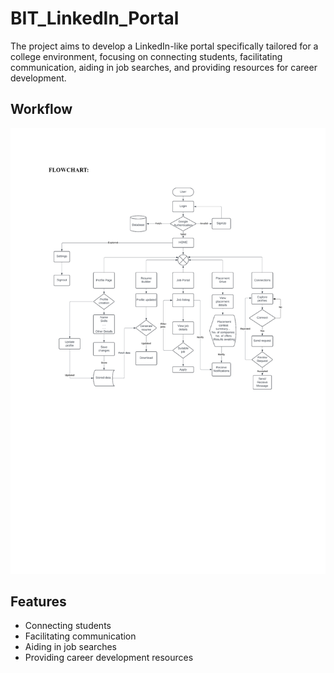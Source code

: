 # BIT_LinkedIn_Portal

The project aims to develop a LinkedIn-like portal specifically tailored for a college environment, focusing on connecting students, facilitating communication, aiding in job searches, and providing resources for career development.

## Workflow

![Workflow](Workflow.png)

## Features
- Connecting students
- Facilitating communication
- Aiding in job searches
- Providing career development resources
